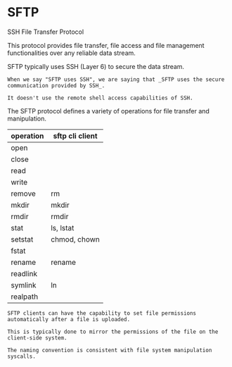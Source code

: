 # SFTP

SSH File Transfer Protocol

This protocol provides file transfer, file access and file management functionalities over any reliable data stream.

SFTP typically uses SSH (Layer 6) to secure the data stream.

~~~admonish note title="On using SSH"
When we say "SFTP uses SSH", we are saying that _SFTP uses the secure communication provided by SSH_.

It doesn't use the remote shell access capabilities of SSH.
~~~

The SFTP protocol defines a variety of operations for file transfer and manipulation.

| operation | sftp cli client |
|-----------|-----------------|
| open      |                 |
| close     |                 |
| read      |                 |
| write     |                 |
| remove    | rm              |
| mkdir     | mkdir           |
| rmdir     | rmdir           |
| stat      | ls, lstat       |
| setstat   | chmod, chown    |
| fstat     |                 |
| rename    | rename          |
| readlink  |                 |
| symlink   | ln              |
| realpath  |                 |

~~~admonish note title="Automatic permission setting"
SFTP clients can have the capability to set file permissions automatically after a file is uploaded.

This is typically done to mirror the permissions of the file on the client-side system.
~~~

~~~admonish note title="SFTP vs. Unix file system"
The naming convention is consistent with file system manipulation syscalls.
~~~
